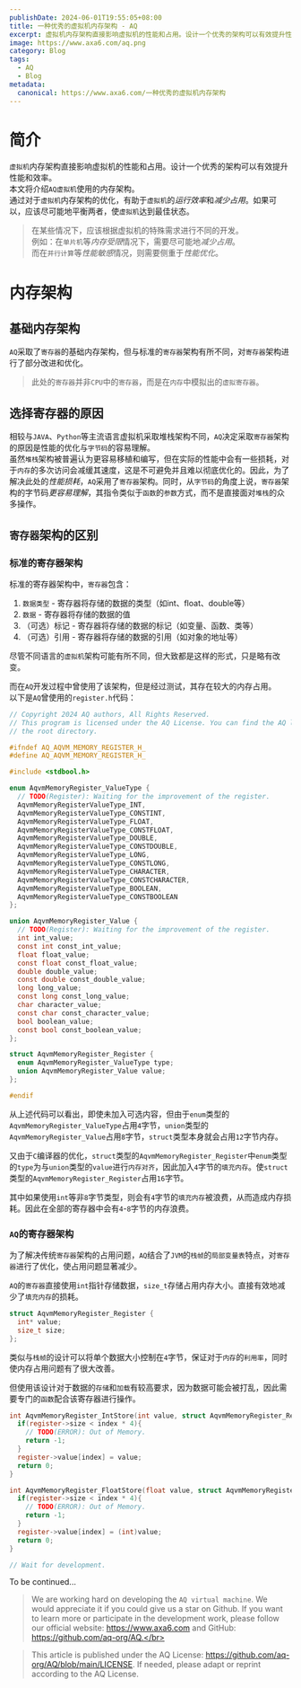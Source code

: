 ```yaml
---
publishDate: 2024-06-01T19:55:05+08:00
title: 一种优秀的虚拟机内存架构 - AQ
excerpt: 虚拟机内存架构直接影响虚拟机的性能和占用。设计一个优秀的架构可以有效提升性能和效率。本文将介绍AQ虚拟机使用的内存架构。
image: https://www.axa6.com/aq.png
category: Blog
tags:
  - AQ
  - Blog
metadata:
  canonical: https://www.axa6.com/一种优秀的虚拟机内存架构
---
```


# 简介
`虚拟机`内存架构直接影响虚拟机的性能和占用。设计一个优秀的架构可以有效提升性能和效率。</br>
本文将介绍`AQ虚拟机`使用的内存架构。</br>
通过对于`虚拟机`内存架构的优化，有助于`虚拟机`的*运行效率*和*减少占用*。如果可以，应该尽可能地平衡两者，使`虚拟机`达到最佳状态。</br>
> 在某些情况下，应该根据虚拟机的特殊需求进行不同的开发。</br>
> 例如：在`单片机`等*内存受限*情况下，需要尽可能地*减少占用*。</br>
> 而在`并行计算`等*性能敏感*情况，则需要侧重于*性能优化*。</br>

# 内存架构
## 基础内存架构
`AQ`采取了`寄存器`的基础内存架构，但与标准的`寄存器`架构有所不同，对`寄存器`架构进行了部分改进和优化。</br>
> 此处的`寄存器`并非`CPU`中的`寄存器`，而是在`内存`中模拟出的`虚拟寄存器`。
## 选择寄存器的原因
相较与`JAVA`、`Python`等主流语言虚拟机采取堆栈架构不同，`AQ`决定采取`寄存器`架构的原因是性能的优化与`字节码`的容易理解。</br>
虽然`堆栈`架构被普遍认为更容易移植和编写，但在实际的性能中会有一些损耗，对于`内存`的多次访问会减缓其速度，这是不可避免并且难以彻底优化的。因此，为了解决此处的*性能损耗*，`AQ`采用了`寄存器`架构。同时，从`字节码`的角度上说，`寄存器`架构的字节码*更容易理解*，其指令类似于`函数`的`参数`方式，而不是直接面对`堆栈`的众多操作。</br>
## `寄存器`架构的区别
### 标准的寄存器架构
标准的寄存器架构中，`寄存器`包含：</br>
1. `数据类型` - 寄存器将存储的数据的类型（如int、float、double等）
2. `数据` - 寄存器将存储的数据的值
3. （可选）标记 - 寄存器将存储的数据的标记（如变量、函数、类等）
4. （可选）引用 - 寄存器将存储的数据的引用（如对象的地址等）

尽管不同语言的`虚拟机`架构可能有所不同，但大致都是这样的形式，只是略有改变。</br>

而在`AQ`开发过程中曾使用了该架构，但是经过测试，其存在较大的内存占用。</br>
以下是`AQ`曾使用的`register.h`代码：
```C
// Copyright 2024 AQ authors, All Rights Reserved.
// This program is licensed under the AQ License. You can find the AQ license in
// the root directory.

#ifndef AQ_AQVM_MEMORY_REGISTER_H_
#define AQ_AQVM_MEMORY_REGISTER_H_

#include <stdbool.h>

enum AqvmMemoryRegister_ValueType {
  // TODO(Register): Waiting for the improvement of the register.
  AqvmMemoryRegisterValueType_INT,
  AqvmMemoryRegisterValueType_CONSTINT,
  AqvmMemoryRegisterValueType_FLOAT,
  AqvmMemoryRegisterValueType_CONSTFLOAT,
  AqvmMemoryRegisterValueType_DOUBLE,
  AqvmMemoryRegisterValueType_CONSTDOUBLE,
  AqvmMemoryRegisterValueType_LONG,
  AqvmMemoryRegisterValueType_CONSTLONG,
  AqvmMemoryRegisterValueType_CHARACTER,
  AqvmMemoryRegisterValueType_CONSTCHARACTER,
  AqvmMemoryRegisterValueType_BOOLEAN,
  AqvmMemoryRegisterValueType_CONSTBOOLEAN
};

union AqvmMemoryRegister_Value {
  // TODO(Register): Waiting for the improvement of the register.
  int int_value;
  const int const_int_value;
  float float_value;
  const float const_float_value;
  double double_value;
  const double const_double_value;
  long long_value;
  const long const_long_value;
  char character_value;
  const char const_character_value;
  bool boolean_value;
  const bool const_boolean_value;
};

struct AqvmMemoryRegister_Register {
  enum AqvmMemoryRegister_ValueType type;
  union AqvmMemoryRegister_Value value;
};

#endif
```
从上述代码可以看出，即使未加入可选内容，但由于`enum`类型的`AqvmMemoryRegister_ValueType`占用`4`字节，`union`类型的`AqvmMemoryRegister_Value`占用`8`字节，`struct`类型本身就会占用`12`字节内存。</br>

又由于`C`编译器的优化，`struct`类型的`AqvmMemoryRegister_Register`中`enum`类型的`type`为与`union`类型的`value`进行`内存对齐`，因此加入`4`字节的`填充内存`。使`struct`类型的`AqvmMemoryRegister_Register`占用`16`字节。

其中如果使用`int`等非`8`字节类型，则会有`4`字节的`填充内存`被浪费，从而造成内存损耗。因此在全部的寄存器中会有`4`-`8`字节的内存浪费。</br>

### `AQ`的寄存器架构
为了解决传统`寄存器`架构的占用问题，`AQ`结合了`JVM`的`栈帧`的`局部变量表`特点，对`寄存器`进行了优化，使占用问题显著减少。</br>

`AQ`的`寄存器`直接使用`int`指针存储数据，`size_t`存储占用内存大小。直接有效地减少了`填充内存`的损耗。</br>

```C
struct AqvmMemoryRegister_Register {
  int* value;
  size_t size;
};
```

类似与`栈帧`的设计可以将单个数据大小控制在`4`字节，保证对于`内存`的`利用率`，同时使内存占用问题有了很大改善。</br>

但使用该设计对于数据的`存储`和`加载`有较高要求，因为数据可能会被打乱，因此需要专门的`函数`配合该寄存器进行操作。</br>

```C
int AqvmMemoryRegister_IntStore(int value, struct AqvmMemoryRegister_Register* register, size_t index){
  if(register->size < index * 4){
    // TODO(ERROR): Out of Memory.
    return -1;
  }
  register->value[index] = value;
  return 0;
}

int AqvmMemoryRegister_FloatStore(float value, struct AqvmMemoryRegister_Register* register, size_t index){
  if(register->size < index * 4){
    // TODO(ERROR): Out of Memory.
    return -1;
  }
  register->value[index] = (int)value;
  return 0;
}

// Wait for development.
```

To be continued...

> We are working hard on developing the `AQ virtual machine`. We would appreciate it if you could give us a star on Github. If you want to learn more or participate in the development work, please follow our official website: https://www.axa6.com and GitHub: https://github.com/aq-org/AQ.</br>

> This article is published under the AQ License: https://github.com/aq-org/AQ/blob/main/LICENSE. If needed, please adapt or reprint according to the AQ License.